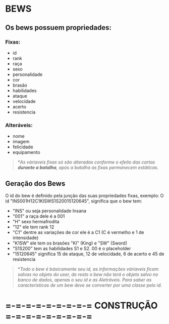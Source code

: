 # BEWS
## Os bews possuem propriedades: 
### Fixas:
- id
- rank
- raça
- sexo
- personalidade
- cor
- brasão
- habilidades
- ataque
- velocidade
- acerto
- resistencia

### Alteráveis:
- nome
- imagem
- felicidade
- equipamento

> **As váriaveis fixas só são alteradas conforme o efeito das cartas **durante a batalha**, após a batalha as fixas permanecem estáticas.*

## Geração dos Bews
O id do bew é definido pela junção das suas propriedades fixas, exemplo:
O id "INS001H12C1KISWS1S20015120645", significa que o bew tem:
- "INS" ou seja personalidade Insana
- "001" a raça dele é a 001
- "H" sexo hermafrodita
- "12" ele tem rank 12
- "C1" dentre as variações de cor ele é a C1 (C é vermelho e 1 de intensidade)
- "K1SW" ele tem os brasões "KI" (King) e "SW" (Sword)
- "S1S200" tem as habilidades S1 e S2. 00 é o placeholder
- "15120645" significa 15 de ataque, 12 de velocidade, 6 de acerto e 45 de resistencia

> **Todo o bew é básicamente seu id, as informações váriaveis ficam salvas no objeto do user, de resto o bew não terá o objeto salvo no banco de dados, apenas o seu id e as Aletráveis. Para saber as caracteristicas de um bew deve se converter por uma classe pelo id.*

# =-=-=-=-=-=-=-=-= CONSTRUÇÃO =-=-=-=-=-=-=-=-=

